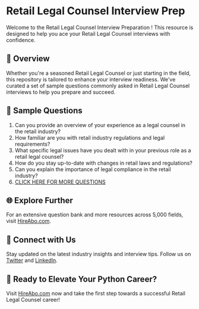 # Retail Legal Counsel Interview Prep

Welcome to the Retail Legal Counsel Interview Preparation ! This resource is designed to help you ace your Retail Legal Counsel interviews with confidence.

## 🚀 Overview

Whether you're a seasoned Retail Legal Counsel or just starting in the field, this repository is tailored to enhance your interview readiness. We've curated a set of sample questions commonly asked in Retail Legal Counsel interviews to help you prepare and succeed.

## 📝 Sample Questions

1. Can you provide an overview of your experience as a legal counsel in the retail industry?
2. How familiar are you with retail industry regulations and legal requirements?
3. What specific legal issues have you dealt with in your previous role as a retail legal counsel?
4. How do you stay up-to-date with changes in retail laws and regulations?
5. Can you explain the importance of legal compliance in the retail industry?
6. [CLICK HERE FOR MORE QUESTIONS](https://hireabo.com/job/22_0_40/Retail%20Legal%20Counsel)

## 🌐 Explore Further

For an extensive question bank and more resources across 5,000 fields, visit [HireAbo.com](https://www.hireabo.com).

## 📱 Connect with Us

Stay updated on the latest industry insights and interview tips. Follow us on [Twitter](https://twitter.com/hireabo) and [LinkedIn](https://www.linkedin.com/in/hire-abo-3609972a8/).

## 🚀 Ready to Elevate Your Python Career?

Visit [HireAbo.com](https://www.hireabo.com) now and take the first step towards a successful Retail Legal Counsel career!